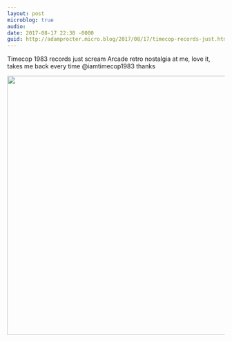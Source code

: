 ```yaml
---
layout: post
microblog: true
audio: 
date: 2017-08-17 22:38 -0000
guid: http://adamprocter.micro.blog/2017/08/17/timecop-records-just.html
---
```

Timecop 1983 records just scream Arcade retro nostalgia at me, love it, takes me back every time @iamtimecop1983 thanks

<img src="http://discursive.adamprocter.co.uk/uploads/2017/e01c52f3bd.jpg" width="600" height="600" />
